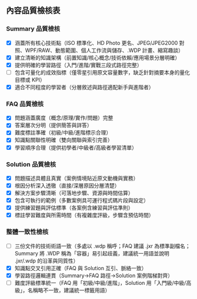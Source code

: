 ## 內容品質檢核表

### Summary 品質檢核
- [x] 涵蓋所有核心技術點（ISO 標準化、HD Photo 更名、JPEG/JPEG2000 對照、WPF/RAW、動態範圍、個人工作流與儲存、.WDP 計畫、縮寫趣談）
- [x] 建立清晰的知識架構（前置知識/核心概念/技術依賴/應用場景分層明確）
- [x] 提供明確的學習路徑（入門/進階/實戰三段式路徑完整）
- [ ] 包含可量化的成效指標（僅零星引用原文容量數字，缺乏針對摘要本身的量化目標或 KPI）
- [x] 適合不同程度的學習者（分層敘述與路徑適配新手與進階者）

### FAQ 品質檢核
- [x] 問題涵蓋廣度（概念/原理/實作/問題）完整
- [x] 答案層次分明（提供簡答與詳答）
- [x] 難度標註準確（初級/中級/進階標示合理）
- [x] 知識點關聯性明確（雙向關聯與索引完善）
- [x] 學習順序合理（提供初學者/中級者/高級者學習清單）

### Solution 品質檢核
- [x] 問題描述具體且真實（案例情境貼近原文動機與實務）
- [x] 根因分析深入透徹（直接/深層原因分層清楚）
- [x] 解決方案步驟清晰（可落地步驟、資源與時間估算）
- [x] 包含可執行的範例（多數案例具可運行程式碼片段與設定）
- [x] 提供練習題與評估標準（各案例含練習與評估準則）
- [x] 標註學習難度與所需時間（有複雜度評級，步驟含預估時間）

### 整體一致性檢核
- [ ] 三份文件的技術術語一致（多處以 .wdp 稱呼；FAQ 建議 .jxr 為標準副檔名；Summary 將 .WDP 稱為「容器」易引起歧義，建議統一用語並說明 .jxr/.wdp 的沿革與同質性）
- [x] 知識點交叉引用正確（FAQ 與 Solution 互引、脈絡一致）
- [x] 學習路徑邏輯連貫（Summary→FAQ 路徑→Solution 案例階梯對齊）
- [ ] 難度評級標準統一（FAQ 用「初級/中級/進階」，Solution 用「入門級/中級/高級」，名稱略不一致，建議統一標籤用語）